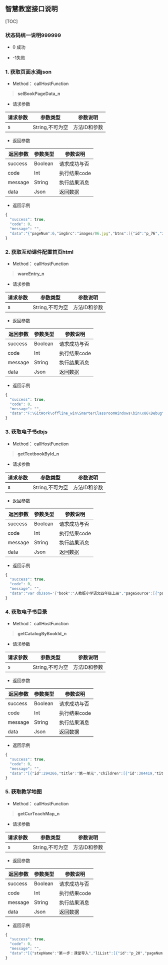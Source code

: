 
## 智慧教室接口说明

[TOC]

### 状态码统一说明999999
- 0 成功

- -1失败


### 1. 获取页面水滴json

- Method： callHostFunction
>**selBookPageData_n**

- 请求参数

| 请求参数     |     参数类型    |   参数说明   |
| ----------- | --------------- |----------- |
| s           | String,不可为空 |  方法ID和参数|

- 返回参数

| 返回参数      |     参数类型 |   参数说明    |
| ----------- | ------------| ----------- |
| success     |   Boolean   |  请求成功与否  |
| code        |   Int       |  执行结果code |
| message     |   String    |  执行结果消息  |
| data        |   Json      |  返回数据     |

- 返回示例

```js
{
  "success": true,
  "code": 0,
  "message": "",
  "data":"{"pageNum":6,"imgSrc":"images/06.jpg","btns":[{"id":"p_76","icoType":"6","randId":"1505813969790","isread":true,"sourceUrl":"c6837bb1-ea95-4546-94b6-cb72bdd6f694","X":540.6465126811594,"Y":341.0474788647343,"title":"雅鲁藏布大峡谷-动画","comeFrom":"ModResource"},{"id":"p_71","icoType":"28","randId":"1516176667515","isread":false,"sourceUrl":"9b09b50d-6efc-4c7d-95da-4dd9415db984","X":558.3325030193237,"Y":432.0040006038647,"title":"雅鲁藏布大峡谷","comeFrom":"ModResource"},{"id":"p_78","icoType":"27","randId":"1516179499180","isread":false,"sourceUrl":"950baed5-b7de-48dc-b00b-1a14713f6628","X":669.5015851449275,"Y":314.5184933574879,"title":"茫-识字-鸟的天堂","comeFrom":"ModResource"}]}"
}
```
### 2. 获取互动课件配置首页html

- Method： callHostFunction
>**wareEntry_n**

- 请求参数

| 请求参数     |     参数类型    |   参数说明   |
| ----------- | --------------- |----------- |
| s           | String,不可为空 |  方法ID和参数|

- 返回参数

| 返回参数      |     参数类型 |   参数说明    |
| ----------- | ------------| ----------- |
| success     |   Boolean   |  请求成功与否  |
| code        |   Int       |  执行结果code |
| message     |   String    |  执行结果消息  |
| data        |   Json      |  返回数据     |

- 返回示例

```js
{
  "success": true,
  "code": 0,
  "message": "",
  "data":"F:\GitWork\offline_win\SmarterClassroomWindows\bin\x86\Debug\Page\data\RJYW4A\resource\第一单元\950baed5-b7de-48dc-b00b-1a14713f6628\ren_mang\ren_mang.html"
}

```
### 3. 获取电子书dbjs

- Method： callHostFunction
>**getTextbookById_n**

- 请求参数

| 请求参数     |     参数类型    |   参数说明   |
| ----------- | --------------- |----------- |
| s           | String,不可为空 |  方法ID和参数|

- 返回参数

| 返回参数      |     参数类型 |   参数说明    |
| ----------- | ------------| ----------- |
| success     |   Boolean   |  请求成功与否  |
| code        |   Int       |  执行结果code |
| message     |   String    |  执行结果消息  |
| data        |   Json      |  返回数据     |

- 返回示例

```js
{
  "success": true,
  "code": 0,
  "message": "",
  "data":"var dbJson='{"book":"人教版小学语文四年级上册","pageSource":[{"pageId":-5,"pageImg":"fm001/bg.jpg"},{"pageId":-4,"pageImg":"fm002/bg.jpg"},{"pageId":-3,"pageImg":"fy001/bg.jpg"},{"pageId":-2,"pageImg":"ml001/bg.jpg"},{"pageId":-1,"pageImg":"ml002/bg.jpg"},{"pageId":0,"pageImg":"ml003/bg.jpg"},{"pageId":1,"pageImg":"page001/bg.jpg"},{"pageId":2,"pageImg":"page002/bg.jpg","buttons":{"button":[{"eventtype":5,"subjectNum":1,"itemNum":0,"height":44,"id":1,"soundsrc":"page002/sound/p002001.mp3","width":116,"x":338.667,"y":81.3333},{"eventtype":5,"subjectNum":1,"itemNum":0,"height":36,"id":2,"soundsrc":"page002/sound/p002002.mp3","width":488,"x":122.667,"y":190.667},{"eventtype":5,"subjectNum":1,"itemNum":0,"height":366.667,"id":3,"soundsrc":"page002/sound/p002003.mp3","width":620,"x":57.3333,"y":230.667}]}},{"pageId":3,"pageImg":"page003/bg.jpg","buttons":{"button":[{"eventtype":5,"subjectNum":1,"itemNum":0,"height":242.667,"id":1,"soundsrc":"page003/sound/p003001.mp3","width":612,"x":82.6667,"y":325.333},{"eventtype":5,"subjectNum":1,"itemNum":0,"height":241.333,"id":2,"soundsrc":"page003/sound/p003002.mp3","width":616,"x":78.6667,"y":572},{"eventtype":5,"subjectNum":1,"itemNum":0,"height":160,"id":3,"soundsrc":"page003/sound/p003003.mp3","width":608,"x":86.6667,"y":817.333}]}},{"pageId":4,"pageImg":"page004/bg.jpg"},{"pageId":5,"pageImg":"page005/bg.jpg"},{"pageId":186,"pageImg":"zfd001/bg.jpg"}]}';"
}

```
### 4. 获取电子书目录

- Method： callHostFunction
>**getCatalogByBookId_n**

- 请求参数

| 请求参数     |     参数类型    |   参数说明   |
| ----------- | --------------- |----------- |
| s           | String,不可为空 |  方法ID和参数|

- 返回参数

| 返回参数      |     参数类型 |   参数说明    |
| ----------- | ------------| ----------- |
| success     |   Boolean   |  请求成功与否  |
| code        |   Int       |  执行结果code |
| message     |   String    |  执行结果消息  |
| data        |   Json      |  返回数据     |

- 返回示例

```js
{
  "success": true,
  "code": 0,
  "message": "",
  "data":"[{"id":294266,"title":"第一单元","children":[{"id":304419,"title":"第一组","isFolder":false,"sord":0,"StartPage":1,"EndPage":1},{"id":294267,"title":"1 观潮","isFolder":false,"sord":1,"StartPage":2,"EndPage":5},{"id":294268,"title":"2* 雅鲁藏布大峡谷","isFolder":false,"sord":3,"StartPage":6,"EndPage":9},{"id":294269,"title":"3 鸟的天堂","isFolder":false,"sord":4,"StartPage":10,"EndPage":13},{"id":294270,"title":"4* 火烧云","isFolder":false,"sord":4,"StartPage":14,"EndPage":16},{"id":304420,"title":"词语盘点","isFolder":false,"sord":4,"StartPage":17,"EndPage":17},{"id":294271,"title":"语文园地一","isFolder":false,"sord":5,"StartPage":18,"EndPage":20}],"isFolder":true,"sord":52,"StartPage":1,"EndPage":20},{"id":294272,"title":"第二单元","children":[{"id":304422,"title":"第二组","isFolder":false,"sord":1,"StartPage":21,"EndPage":21},{"id":294273,"title":"5 古诗两首","children":[{"id":294274,"title":"题西林壁","isFolder":false,"sord":1,"StartPage":22,"EndPage":22},{"id":294275,"title":"游山西村","isFolder":false,"sord":2,"StartPage":23,"EndPage":24}],"isFolder":true,"sord":2,"StartPage":22,"EndPage":24},{"id":294276,"title":"6 爬山虎的脚","isFolder":false,"sord":3,"StartPage":25,"EndPage":27},{"id":294277,"title":"7 蟋蟀的住宅","isFolder":false,"sord":4,"StartPage":28,"EndPage":31},{"id":294278,"title":"8* 世界地图引出的发现","isFolder":false,"sord":5,"StartPage":32,"EndPage":34},{"id":304423,"title":"词语盘点","isFolder":false,"sord":5,"StartPage":35,"EndPage":35},{"id":294279,"title":"语文园地二","isFolder":false,"sord":7,"StartPage":36,"EndPage":39}],"isFolder":true,"sord":52,"StartPage":21,"EndPage":39},{"id":294280,"title":"第三单元","children":[{"id":304424,"title":"第三组","isFolder":false,"sord":1,"StartPage":40,"EndPage":40},{"id":294281,"title":"9 巨人的花园","isFolder":false,"sord":2,"StartPage":41,"EndPage":45},{"id":294282,"title":"10* 幸福是什么","isFolder":false,"sord":3,"StartPage":46,"EndPage":50},{"id":294283,"title":"11 去年的树","isFolder":false,"sord":4,"StartPage":51,"EndPage":53},{"id":294284,"title":"12* 小木偶的故事","isFolder":false,"sord":5,"StartPage":54,"EndPage":57},{"id":304425,"title":"词语盘点","isFolder":false,"sord":5,"StartPage":58,"EndPage":58},{"id":294285,"title":"语文园地三","isFolder":false,"sord":7,"StartPage":59,"EndPage":61}],"isFolder":true,"sord":52,"StartPage":40,"EndPage":61},{"id":294286,"title":"第四单元","children":[{"id":304426,"title":"第四组","isFolder":false,"sord":1,"StartPage":62,"EndPage":62},{"id":294287,"title":"13 白鹅","isFolder":false,"sord":2,"StartPage":63,"EndPage":66},{"id":294288,"title":"14* 白公鹅","isFolder":false,"sord":3,"StartPage":67,"EndPage":69},{"id":294289,"title":"15 猫","isFolder":false,"sord":4,"StartPage":70,"EndPage":73},{"id":294290,"title":"16* 母鸡","isFolder":false,"sord":5,"StartPage":74,"EndPage":76},{"id":304427,"title":"词语盘点","isFolder":false,"sord":5,"StartPage":77,"EndPage":77},{"id":294291,"title":"语文园地四","isFolder":false,"sord":7,"StartPage":78,"EndPage":80}],"isFolder":true,"sord":52,"StartPage":62,"EndPage":80},{"id":294292,"title":"第五单元","children":[{"id":304428,"title":"第五组","isFolder":false,"sord":1,"StartPage":81,"EndPage":81},{"id":294293,"title":"17 长城","isFolder":false,"sord":2,"StartPage":82,"EndPage":86},{"id":294294,"title":"18 颐和园","isFolder":false,"sord":3,"StartPage":87,"EndPage":90},{"id":294295,"title":"19* 秦兵马俑","isFolder":false,"sord":4,"StartPage":91,"EndPage":94},{"id":304429,"title":"词语盘点","isFolder":false,"sord":4,"StartPage":95,"EndPage":95},{"id":294296,"title":"语文园地五","isFolder":false,"sord":6,"StartPage":96,"EndPage":98}],"isFolder":true,"sord":52,"StartPage":81,"EndPage":98},{"id":294297,"title":"第六单元","children":[{"id":304436,"title":"第六组","isFolder":false,"sord":-10,"StartPage":99,"EndPage":99},{"id":294298,"title":"20 古诗两首","children":[{"id":294299,"title":"黄鹤楼送孟浩然之广陵","isFolder":false,"sord":1,"StartPage":100,"EndPage":100},{"id":294300,"title":"送元二使安西","isFolder":false,"sord":2,"StartPage":101,"EndPage":102}],"isFolder":true,"sord":-9,"StartPage":100,"EndPage":102},{"id":294301,"title":"21 搭石","isFolder":false,"sord":-9,"StartPage":103,"EndPage":105},{"id":294302,"title":"22 跨越海峡的生命桥","isFolder":false,"sord":-9,"StartPage":106,"EndPage":108},{"id":294303,"title":"23* 卡罗纳","isFolder":false,"sord":-9,"StartPage":109,"EndPage":112},{"id":294304,"title":"24* 给予是快乐的","isFolder":false,"sord":-9,"StartPage":113,"EndPage":115},{"id":294305,"title":"词语盘点","isFolder":false,"sord":-9,"StartPage":116,"EndPage":116},{"id":304437,"title":"语文园地六","isFolder":false,"sord":-8,"StartPage":117,"EndPage":119}],"isFolder":true,"sord":52,"StartPage":99,"EndPage":119},{"id":294306,"title":"第七单元","children":[{"id":304432,"title":"第七组","isFolder":false,"sord":1,"StartPage":120,"EndPage":120},{"id":294307,"title":"25 为中华之崛起而读书","isFolder":false,"sord":2,"StartPage":121,"EndPage":125},{"id":294308,"title":"26 那片绿绿的爬山虎","isFolder":false,"sord":3,"StartPage":126,"EndPage":130},{"id":294309,"title":"27* 乌塔","isFolder":false,"sord":4,"StartPage":131,"EndPage":133},{"id":294310,"title":"28* 尺有所短 寸有所长","isFolder":false,"sord":5,"StartPage":134,"EndPage":137},{"id":304433,"title":"词语盘点","isFolder":false,"sord":5,"StartPage":138,"EndPage":138},{"id":294311,"title":"语文园地七","isFolder":false,"sord":7,"StartPage":139,"EndPage":141}],"isFolder":true,"sord":52,"StartPage":120,"EndPage":141},{"id":294312,"title":"第八单元","children":[{"id":304434,"title":"第八组","isFolder":false,"sord":0,"StartPage":142,"EndPage":142},{"id":294313,"title":"29 呼风唤雨的世纪","isFolder":false,"sord":1,"StartPage":143,"EndPage":145},{"id":294314,"title":"30* 电脑的住宅","isFolder":false,"sord":2,"StartPage":146,"EndPage":147},{"id":294315,"title":"31 飞向蓝天的恐龙","isFolder":false,"sord":3,"StartPage":148,"EndPage":152},{"id":294316,"title":"32* 飞船上的特殊乘客","isFolder":false,"sord":4,"StartPage":153,"EndPage":155},{"id":304435,"title":"词语盘点","isFolder":false,"sord":4,"StartPage":156,"EndPage":156},{"id":294317,"title":"语文园地八","isFolder":false,"sord":6,"StartPage":157,"EndPage":159}],"isFolder":true,"sord":52,"StartPage":142,"EndPage":159},{"id":304438,"title":"选读课文","children":[{"id":304439,"title":"1 延安，我把你追寻","isFolder":false,"sord":1,"StartPage":160,"EndPage":161},{"id":304440,"title":"2 五彩池","isFolder":false,"sord":2,"StartPage":162,"EndPage":163},{"id":304441,"title":"3 小青石","isFolder":false,"sord":3,"StartPage":164,"EndPage":167},{"id":304442,"title":"4 麻雀","isFolder":false,"sord":4,"StartPage":168,"EndPage":169},{"id":304443,"title":"5 迷人的张家界","isFolder":false,"sord":5,"StartPage":170,"EndPage":172},{"id":304444,"title":"6 一个苹果","isFolder":false,"sord":6,"StartPage":173,"EndPage":175},{"id":304445,"title":"7 真实的高度","isFolder":false,"sord":7,"StartPage":176,"EndPage":177},{"id":304446,"title":"8 人造反光植物","isFolder":false,"sord":8,"StartPage":178,"EndPage":179}],"isFolder":true,"sord":52,"StartPage":160,"EndPage":179},{"id":304447,"title":"生字表（一）","isFolder":false,"sord":52,"StartPage":180,"EndPage":182},{"id":304448,"title":"生字表（二）","isFolder":false,"sord":52,"StartPage":183,"EndPage":185}]"
}

```
### 5. 获取教学地图

- Method： callHostFunction
>**getCurTeachMap_n**

- 请求参数

| 请求参数     |     参数类型    |   参数说明   |
| ----------- | --------------- |----------- |
| s           | String,不可为空 |  方法ID和参数|

- 返回参数

| 返回参数      |     参数类型 |   参数说明    |
| ----------- | ------------| ----------- |
| success     |   Boolean   |  请求成功与否  |
| code        |   Int       |  执行结果code |
| message     |   String    |  执行结果消息  |
| data        |   Json      |  返回数据     |

- 返回示例

```js
{
  "success": true,
  "code": 0,
  "message": "",
  "data":"[{"stepName":"第一步：课堂导入","liList":[{"id":"p_20","pageNum":1,"sourceSrc":"bd1c19e7-b468-4092-98ec-c40827ea6ef6","sourcetype":"6","comeFrom":"ModResource","randId":"1516175282984","sourceName":"观潮-动画"},{"id":"p_53","pageNum":1,"sourceSrc":"8e2ad642-e8ff-4bed-8fd2-f9927aaca14c","sourcetype":"28","comeFrom":"ModResource","randId":"1516175287888","sourceName":"观潮"}]}]"
}

```
